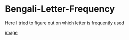 # Bengali-Letter-Frequency
Here I tried to figure out on which letter is frequently used

[image](figure.png)
